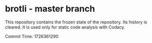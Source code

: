 # brotli - master branch

This repository contains the frozen state of the repository.
Its history is cleared. It is used only for static code
analysis with Codacy.

Commit Time: 1726361290